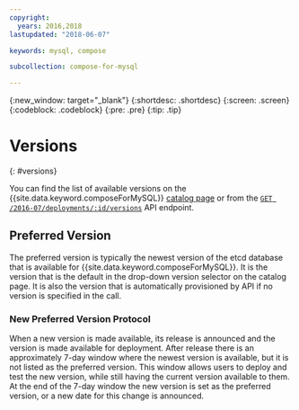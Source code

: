```yaml
---
copyright:
  years: 2016,2018
lastupdated: "2018-06-07"

keywords: mysql, compose

subcollection: compose-for-mysql

---
```


{:new_window: target="_blank"}
{:shortdesc: .shortdesc}
{:screen: .screen}
{:codeblock: .codeblock}
{:pre: .pre}
{:tip: .tip}

# Versions
{: #versions}

You can find the list of available versions on the {{site.data.keyword.composeForMySQL}} [catalog page](https://{DomainName}/catalog/compose-for-mysql) or from the [`GET /2016-07/deployments/:id/versions`](https://apidocs.compose.com/reference#2016-07-get-deployments-versions) API endpoint.

## Preferred Version

The preferred version is typically the newest version of the etcd database that is available for {{site.data.keyword.composeForMySQL}}. It is the version that is the default in the drop-down version selector on the catalog page. It is also the version that is automatically provisioned by API if no version is specified in the call.

### New Preferred Version Protocol

When a new version is made available, its release is announced and the version is made available for deployment. After release there is an approximately 7-day window where the newest version is available, but it is not listed as the preferred version. This window allows users to deploy and test the new version, while still having the current version available to them. At the end of the 7-day window the new version is set as the preferred version, or a new date for this change is announced.



